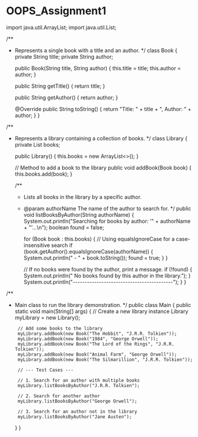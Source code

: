 # OOPS_Assignment1
import java.util.ArrayList;
import java.util.List;

/**
 * Represents a single book with a title and an author.
 */
class Book {
    private String title;
    private String author;

    public Book(String title, String author) {
        this.title = title;
        this.author = author;
    }

    public String getTitle() {
        return title;
    }

    public String getAuthor() {
        return author;
    }

    @Override
    public String toString() {
        return "Title: " + title + ", Author: " + author;
    }
}

/**
 * Represents a library containing a collection of books.
 */
class Library {
    private List<Book> books;

    public Library() {
        this.books = new ArrayList<>();
    }

    // Method to add a book to the library
    public void addBook(Book book) {
        this.books.add(book);
    }

    /**
     * Lists all books in the library by a specific author.
     * @param authorName The name of the author to search for.
     */
    public void listBooksByAuthor(String authorName) {
        System.out.println("Searching for books by author: '" + authorName + "'...\n");
        boolean found = false;

        for (Book book : this.books) {
            // Using equalsIgnoreCase for a case-insensitive search
            if (book.getAuthor().equalsIgnoreCase(authorName)) {
                System.out.println("  - " + book.toString());
                found = true;
            }
        }

        // If no books were found by the author, print a message.
        if (!found) {
            System.out.println("  No books found by this author in the library.");
        }
        System.out.println("------------------------------------------");
    }
}

/**
 * Main class to run the library demonstration.
 */
public class Main {
    public static void main(String[] args) {
        // Create a new library instance
        Library myLibrary = new Library();

        // Add some books to the library
        myLibrary.addBook(new Book("The Hobbit", "J.R.R. Tolkien"));
        myLibrary.addBook(new Book("1984", "George Orwell"));
        myLibrary.addBook(new Book("The Lord of the Rings", "J.R.R. Tolkien"));
        myLibrary.addBook(new Book("Animal Farm", "George Orwell"));
        myLibrary.addBook(new Book("The Silmarillion", "J.R.R. Tolkien"));

        // --- Test Cases ---

        // 1. Search for an author with multiple books
        myLibrary.listBooksByAuthor("J.R.R. Tolkien");

        // 2. Search for another author
        myLibrary.listBooksByAuthor("George Orwell");

        // 3. Search for an author not in the library
        myLibrary.listBooksByAuthor("Jane Austen");
    }
}
